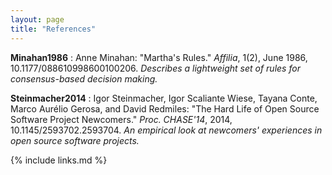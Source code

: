 ```yaml
---
layout: page
title: "References"
---
```


**Minahan1986**<a id="Minahan1986"></a>
:   Anne Minahan: "Martha's Rules."  *Affilia*, 1(2), June 1986, 10.1177/088610998600100206.
    *Describes a lightweight set of rules for consensus-based decision making.*

**Steinmacher2014**<a id="Steinmacher2014"></a>
:   Igor Steinmacher, Igor Scaliante Wiese, Tayana Conte, Marco Aurélio Gerosa, and David Redmiles:
    "The Hard Life of Open Source Software Project Newcomers."
    *Proc. CHASE'14*, 2014, 10.1145/2593702.2593704.
    *An empirical look at newcomers' experiences in open source software projects.*

{% include links.md %}
